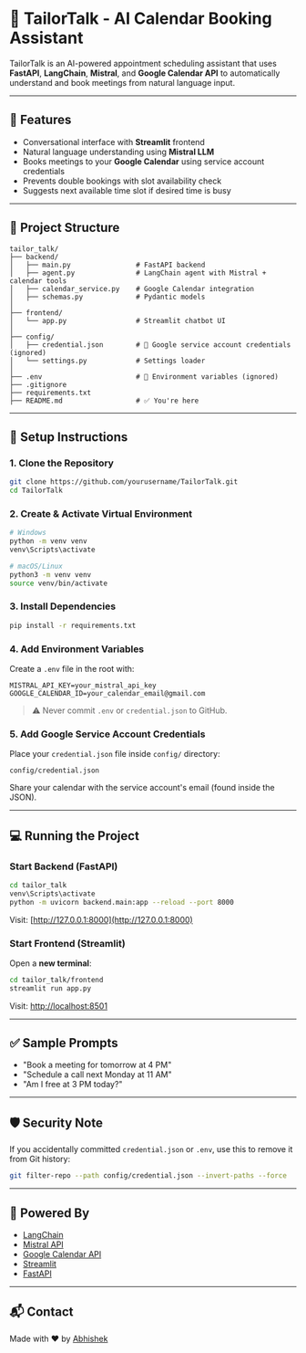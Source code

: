 # 📅 TailorTalk - AI Calendar Booking Assistant

TailorTalk is an AI-powered appointment scheduling assistant that uses **FastAPI**, **LangChain**, **Mistral**, and **Google Calendar API** to automatically understand and book meetings from natural language input.

---

## 🚀 Features

- Conversational interface with **Streamlit** frontend
- Natural language understanding using **Mistral LLM**
- Books meetings to your **Google Calendar** using service account credentials
- Prevents double bookings with slot availability check
- Suggests next available time slot if desired time is busy

---

## 📁 Project Structure

```
tailor_talk/
├── backend/
│   ├── main.py                # FastAPI backend
│   ├── agent.py               # LangChain agent with Mistral + calendar tools
│   ├── calendar_service.py    # Google Calendar integration
│   ├── schemas.py             # Pydantic models
│
├── frontend/
│   └── app.py                 # Streamlit chatbot UI
│
├── config/
│   ├── credential.json        # 🔐 Google service account credentials (ignored)
│   └── settings.py            # Settings loader
│
├── .env                       # 🔐 Environment variables (ignored)
├── .gitignore
├── requirements.txt
├── README.md                  # ✅ You're here
```

---

## 🔧 Setup Instructions

### 1. Clone the Repository

```bash
git clone https://github.com/yourusername/TailorTalk.git
cd TailorTalk
```

### 2. Create & Activate Virtual Environment

```bash
# Windows
python -m venv venv
venv\Scripts\activate

# macOS/Linux
python3 -m venv venv
source venv/bin/activate
```

### 3. Install Dependencies

```bash
pip install -r requirements.txt
```

### 4. Add Environment Variables

Create a `.env` file in the root with:

```env
MISTRAL_API_KEY=your_mistral_api_key
GOOGLE_CALENDAR_ID=your_calendar_email@gmail.com
```

> ⚠️ Never commit `.env` or `credential.json` to GitHub.

### 5. Add Google Service Account Credentials

Place your `credential.json` file inside `config/` directory:

```
config/credential.json
```

Share your calendar with the service account's email (found inside the JSON).

---

## 💻 Running the Project

### Start Backend (FastAPI)

```bash
cd tailor_talk
venv\Scripts\activate
python -m uvicorn backend.main:app --reload --port 8000
```

Visit: [http://127.0.0.1:8000](http://127.0.0.1:8000)

### Start Frontend (Streamlit)

Open a **new terminal**:

```bash
cd tailor_talk/frontend
streamlit run app.py
```

Visit: [http://localhost:8501](http://localhost:8501)

---

## ✅ Sample Prompts

- "Book a meeting for tomorrow at 4 PM"
- "Schedule a call next Monday at 11 AM"
- "Am I free at 3 PM today?"

---

## 🛡️ Security Note

If you accidentally committed `credential.json` or `.env`, use this to remove it from Git history:

```bash
git filter-repo --path config/credential.json --invert-paths --force
```

---

## 🧠 Powered By

- [LangChain](https://github.com/langchain-ai/langchain)
- [Mistral API](https://docs.mistral.ai)
- [Google Calendar API](https://developers.google.com/calendar/api)
- [Streamlit](https://streamlit.io)
- [FastAPI](https://fastapi.tiangolo.com)

---

## 📬 Contact

Made with ❤️ by [Abhishek](mailto\:akc834008@gmail.com)


